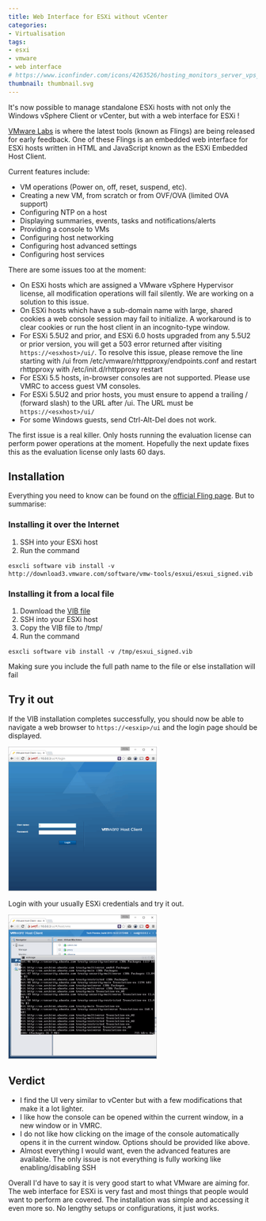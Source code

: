 ```yaml
---
title: Web Interface for ESXi without vCenter
categories:
- Virtualisation
tags:
- esxi
- vmware
- web interface
# https://www.iconfinder.com/icons/4263526/hosting_monitors_server_vps_web_icon
thumbnail: thumbnail.svg
---
```


It's now possible to manage standalone ESXi hosts with not only the Windows vSphere Client or vCenter, but with a web interface for ESXi !

<!-- more -->

[VMware Labs](https://labs.vmware.com/) is where the latest tools (known as Flings) are being released for early feedback. One of these Flings is an embedded web interface for ESXi hosts written in HTML and JavaScript known as the ESXi Embedded Host Client.

Current features include:

* VM operations (Power on, off, reset, suspend, etc).
* Creating a new VM, from scratch or from OVF/OVA (limited OVA support)
* Configuring NTP on a host
* Displaying summaries, events, tasks and notifications/alerts
* Providing a console to VMs
* Configuring host networking
* Configuring host advanced settings
* Configuring host services

There are some issues too at the moment:

* On ESXi hosts which are assigned a VMware vSphere Hypervisor license, all modification operations will fail silently. We are working on a solution to this issue.
* On ESXi hosts which have a sub-domain name with large, shared cookies a web console session may fail to initialize. A workaround is to clear cookies or run the host client in an incognito-type window.
* For ESXi 5.5U2 and prior, and ESXi 6.0 hosts upgraded from any 5.5U2 or prior version, you will get a 503 error returned after visiting `https://<esxhost>/ui/`. To resolve this issue, please remove the line starting with /ui from /etc/vmware/rhttpproxy/endpoints.conf and restart rhttpproxy with /etc/init.d/rhttpproxy restart
* For ESXi 5.5 hosts, in-browser consoles are not supported. Please use VMRC to access guest VM consoles.
* For ESXi 5.5U2 and prior hosts, you must ensure to append a trailing / (forward slash) to the URL after /ui. The URL must be `https://<esxhost>/ui/`
* For some Windows guests, send Ctrl-Alt-Del does not work.

The first issue is a real killer. Only hosts running the evaluation license can perform power operations at the moment. Hopefully the next update fixes this as the evaluation license only lasts 60 days.

## Installation

Everything you need to know can be found on the [official Fling page](https://labs.vmware.com/flings/esxi-embedded-host-client). But to summarise:

### Installing it over the Internet

1. SSH into your ESXi host
2. Run the command

```shell-session
esxcli software vib install -v http://download3.vmware.com/software/vmw-tools/esxui/esxui_signed.vib
```

### Installing it from a local file

1. Download the [VIB file](http://download3.vmware.com/software/vmw-tools/esxui/esxui_signed.vib)
2. SSH into your ESXi host
3. Copy the VIB file to /tmp/
4. Run the command

```shell-session
esxcli software vib install -v /tmp/esxui_signed.vib
```

Making sure you include the full path name to the file or else installation will fail

## Try it out

If the VIB installation completes successfully, you should now be able to navigate a web browser to `https://<esxip>/ui` and the login page should be displayed.

![Capture2](Capture2-300x291.png)

Login with your usually ESXi credentials and try it out.

![running](running-300x291.png)

## Verdict

* I find the UI very similar to vCenter but with a few modifications that make it a lot lighter.
* I like how the console can be opened within the current window, in a new window or in VMRC.
* I do not like how clicking on the image of the console automatically opens it in the current window. Options should be provided like above.
* Almost everything I would want, even the advanced features are available. The only issue is not everything is fully working like enabling/disabling SSH

Overall I'd have to say it is very good start to what VMware are aiming for. The web interface for ESXi is very fast and most things that people would want to perform are covered. The installation was simple and accessing it even more so. No lengthy setups or configurations, it just works.
